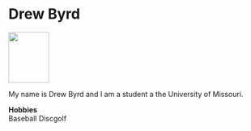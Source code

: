 
<html>
<head>
<h1>Drew Byrd</h1>
</head>
<img src="https://user-images.githubusercontent.com/93022827/138542332-89197816-47ba-45e3-8382-d4ec84b8ef3e.jpeg"width="80" 
     height="100" >
<p>My name is Drew Byrd and I am a student a the University of Missouri.</p>
     <p><b>Hobbies</b><br>
          <il>Baseball</il>
          <il>Discgolf</il>

</body>

</html>
